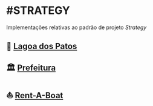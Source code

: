 # #STRATEGY
Implementações relativas ao padrão de projeto *Strategy*

## :duck: [Lagoa dos Patos](https://github.com/tnicacio/ifc-programacao6/tree/main/AER-P6-P01/DuckTales)

## :classical_building: [Prefeitura](https://github.com/tnicacio/ifc-programacao6/tree/main/AER-P6-P01/Prefeitura)

## :boat: [Rent-A-Boat](https://github.com/tnicacio/ifc-programacao6/tree/main/AER-P6-P01/RentABoat)
